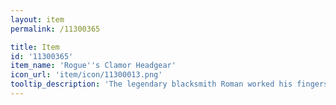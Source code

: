 ```yaml
---
layout: item
permalink: /11300365

title: Item
id: '11300365'
item_name: 'Rogue''s Clamor Headgear'
icon_url: 'item/icon/11300013.png'
tooltip_description: 'The legendary blacksmith Roman worked his fingers to the bone creating this hat for Rogues competing in the arena. It has a special coating that helps the wearer withstand attacks for longer periods of time.'
---
```

